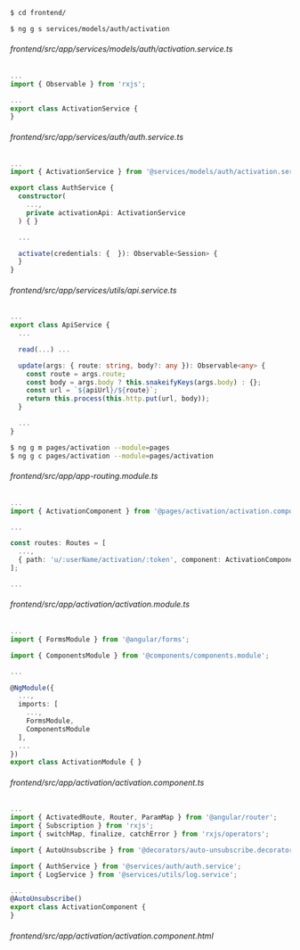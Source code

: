 ```bash
$ cd frontend/
```

<!-- ```bash
$ ng g class models/activation --type=model
```

###### frontend/src/app/models/activation.model.ts

```ts
import { Base } from '@models/base.model';

export class Comment extends Base {
  readonly userName: string;
  readonly content: string;
  readonly active: boolean;
  readonly token: string;
  readonly comments: Comment[];

  protected afterConstruction(): void {
    const { userName, content, active, token } = this.params;
    const comments = (this.params.comments || []).map(comment => new Comment(comment));
    Object.assign(this, { userName, content, active, token, comments });
  }

  protected localSerialize(): any {
    const { userName, content } = this;
    return { userName, content };
  }
}

``` -->

```bash
$ ng g s services/models/auth/activation
```

###### frontend/src/app/services/models/auth/activation.service.ts

```ts
...
import { Observable } from 'rxjs';

...
export class ActivationService {
}

```

###### frontend/src/app/services/auth/auth.service.ts

```ts
...
import { ActivationService } from '@services/models/auth/activation.service';

export class AuthService {
  constructor(
    ...,
    private activationApi: ActivationService
  ) { }

  ...

  activate(credentials: {  }): Observable<Session> {
  }
}

```

###### frontend/src/app/services/utils/api.service.ts

```ts
...
export class ApiService {
  ...

  read(...) ...

  update(args: { route: string, body?: any }): Observable<any> {
    const route = args.route;
    const body = args.body ? this.snakeifyKeys(args.body) : {};
    const url = `${apiUrl}/${route}`;
    return this.process(this.http.put(url, body));
  }

  ...
}

```

```bash
$ ng g m pages/activation --module=pages
$ ng g c pages/activation --module=pages/activation
```

###### frontend/src/app/app-routing.module.ts

```ts
...
import { ActivationComponent } from '@pages/activation/activation.component';

...

const routes: Routes = [
  ...,
  { path: 'u/:userName/activation/:token', component: ActivationComponent }
];

...

```

###### frontend/src/app/activation/activation.module.ts

```ts
...
import { FormsModule } from '@angular/forms';

import { ComponentsModule } from '@components/components.module';

...

@NgModule({
  ...,
  imports: [
    ...,
    FormsModule,
    ComponentsModule
  ],
  ...
})
export class ActivationModule { }

```

###### frontend/src/app/activation/activation.component.ts

```ts
...
import { ActivatedRoute, Router, ParamMap } from '@angular/router';
import { Subscription } from 'rxjs';
import { switchMap, finalize, catchError } from 'rxjs/operators';

import { AutoUnsubscribe } from '@decorators/auto-unsubscribe.decorator';

import { AuthService } from '@services/auth/auth.service';
import { LogService } from '@services/utils/log.service';

...
@AutoUnsubscribe()
export class ActivationComponent {
}

```

###### frontend/src/app/activation/activation.component.html

```xml

```

